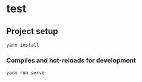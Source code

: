 # test

## Project setup
```
yarn install
```

### Compiles and hot-reloads for development
```
yarn run serve
```
